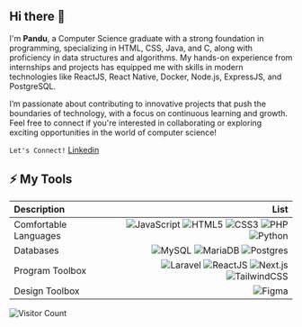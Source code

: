 ## Hi there 👋

I'm **Pandu**, a Computer Science graduate with a strong foundation in programming, specializing in HTML, CSS, Java, and C, along with proficiency in data structures and algorithms. My hands-on experience from internships and projects has equipped me with skills in modern technologies like ReactJS, React Native, Docker, Node.js, ExpressJS, and PostgreSQL.

I’m passionate about contributing to innovative projects that push the boundaries of technology, with a focus on continuous learning and growth. Feel free to connect if you're interested in collaborating or exploring exciting opportunities in the world of computer science!

`Let's Connect!` [Linkedin](https://www.linkedin.com/in/pandu-widiatmika-sadhu/)

## ⚡ My Tools
| Description | List |
| :- | -: |
| Comfortable Languages | ![JavaScript](https://img.shields.io/badge/-JavaScript-black?style=flat&logo=javascript&color=ffe82b&logoColor=black) ![HTML5](https://img.shields.io/badge/-HTML5-E34F26?style=flat&logo=html5&logoColor=white) ![CSS3](https://img.shields.io/badge/-CSS3-1572B6?style=flat&logo=css3) ![PHP](https://img.shields.io/badge/-PHP-1572B6?style=flat&logo=php&color=878DB8&logoColor=black) ![Python](https://img.shields.io/badge/-Python-336791?style=flat&logo=python&color=005D88&logoColor=white) |
| Databases | ![MySQL](https://img.shields.io/badge/-MySQL-black?style=flat&logo=mysql&color=005D88&logoColor=white) ![MariaDB](https://img.shields.io/badge/MariaDB-003545?logo=mariadb&logoColor=white) ![Postgres](https://img.shields.io/badge/Postgres-%23316192.svg?logo=postgresql&logoColor=white) |
| Program Toolbox | ![Laravel](https://img.shields.io/badge/-Laravel%207%208%209-black?style=flat&logo=laravel&color=393c4d&logoColor=F05340) ![ReactJS](https://img.shields.io/badge/-ReactJS-black?style=flat&logo=react&color=5ED3F3&logoColor=black) ![Next.js](https://img.shields.io/badge/Next.js-black?logo=next.js&logoColor=white) ![TailwindCSS](https://img.shields.io/badge/-TailwindCSS-black?style=flat&logo=tailwindcss&color=0EAAB3&logoColor=white) |
| Design Toolbox | ![Figma](https://img.shields.io/badge/-Figma-black?style=flat&logo=figma&color=1D1D1D&logoColor=EA4C1D) |

![Visitor Count](https://komarev.com/ghpvc/?username=PanduWidiatmika&color=blue)
